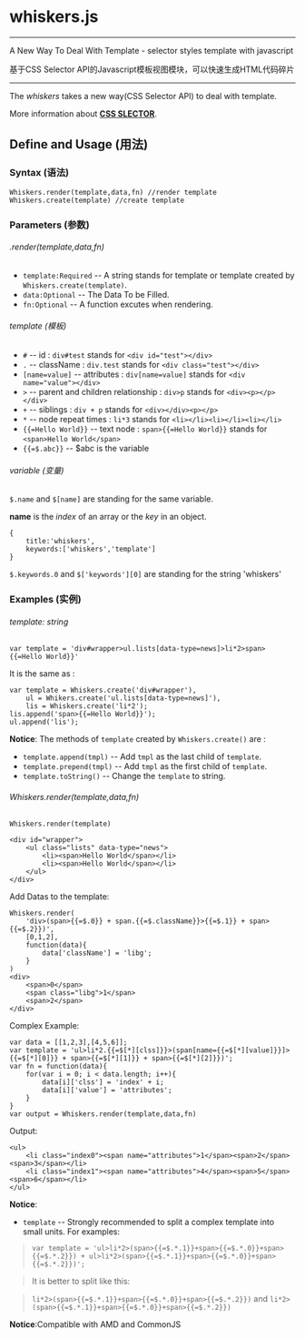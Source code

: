 # whiskers.js

---

A New Way To Deal With Template - selector styles template with javascript

基于CSS Selector API的Javascript模板视图模块，可以快速生成HTML代码碎片

---

The *whiskers* takes a new way(CSS Selector API) to deal with template.

More information about [**CSS SLECTOR**](http://www.w3.org/TR/2011/REC-css3-selectors-20110929/#selectors).

## Define and Usage (用法)

### Syntax (语法)
	Whiskers.render(template,data,fn) //render template
	Whiskers.create(template) //create template
### Parameters (参数)
###### .render(template,data,fn)
- `template:Required` -- A string stands for template or template created by `Whiskers.create(template)`.
- `data:Optional` -- The Data To be Filled.
- `fn:Optional` -- A function excutes when rendering.

###### template (模板)
- `#` -- id : `div#test` stands for `<div id="test"></div>`
- `.` -- className : `div.test` stands for `<div class="test"></div>`
- `[name=value]` -- attributes : `div[name=value]` stands for `<div name="value"></div>`
- `>` -- parent and children relationship : `div>p` stands for `<div><p></p></div>`
- `+` -- siblings : `div + p` stands for `<div></div><p></p>`
- `*` -- node repeat times : `li*3` stands for `<li></li><li></li><li></li>`
- `{{=Hello World}}` -- text node : `span>{{=Hello World}}` stands for `<span>Hello World</span>`
- `{{=$.abc}}` -- $abc is the variable

###### variable (变量)
`$.name` and `$[name]` are standing for the same variable.

**name** is the *index* of an array or the *key* in an object. 

	{
		title:'whiskers',
		keywords:['whiskers','template']
	}

`$.keywords.0` and `$['keywords'][0]` are standing for the string 'whiskers'

### Examples (实例)
###### template: string
`var template = 'div#wrapper>ul.lists[data-type=news]>li*2>span>{{=Hello World}}'`

It is the same as :

	var template = Whiskers.create('div#wrapper'),
	    ul = Whikers.create('ul.lists[data-type=news]'),
	    lis = Whiskers.create('li*2');
	lis.append('span>{{=Hello World}}');
	ul.append('lis');

**Notice**: The methods of `template` created by `Whiskers.create()` are :
- `template.append(tmpl)` -- Add `tmpl` as the last child of `template`.
- `template.prepend(tmpl)` -- Add `tmpl` as the first child of `template`.
- `template.toString()` -- Change the `template` to string.

###### Whiskers.render(template,data,fn)
`Whiskers.render(template)`

	<div id="wrapper">
		<ul class="lists" data-type="news">
			<li><span>Hello World</span></li>
			<li><span>Hello World</span></li>
		</ul>
	</div>

Add Datas to the template: 


	Whiskers.render(
		'div>(span>{{=$.0}} + span.{{=$.className}}>{{=$.1}} + span>{{=$.2}})',
		[0,1,2],
		function(data){
			data['className'] = 'libg';
		}
	)
	<div>
		<span>0</span>
		<span class="libg">1</span>
		<span>2</span>
	</div>
	
Complex Example:

	var data = [[1,2,3],[4,5,6]];
	var template = 'ul>li*2.{{=$[*][clss]}}>(span[name={{=$[*][value]}}]>{{=$[*][0]}} + span>{{=$[*][1]}} + span>{{=$[*][2]}})';
	var fn = function(data){
		for(var i = 0; i < data.length; i++){
			data[i]['clss'] = 'index' + i;
			data[i]['value'] = 'attributes';
		}
	}
	var output = Whiskers.render(template,data,fn)
	
Output:

	<ul>
		<li class="index0"><span name="attributes">1</span><span>2</span><span>3</span></li>
		<li class="index1"><span name="attributes">4</span><span>5</span><span>6</span></li>
	</ul>
	
**Notice**:
- `template` -- Strongly recommended to split a complex template into small units. For examples:

> `var template = 'ul>li*2>(span>{{=$.*.1}}+span>{{=$.*.0}}+span>{{=$.*.2}}) + ul>li*2>(span>{{=$.*.1}}+span>{{=$.*.0}}+span>{{=$.*.2}})';`

> It is better to split like this:

> `li*2>(span>{{=$.*.1}}+span>{{=$.*.0}}+span>{{=$.*.2}})` and `li*2>(span>{{=$.*.1}}+span>{{=$.*.0}}+span>{{=$.*.2}})`


**Notice**:Compatible with AMD and CommonJS

